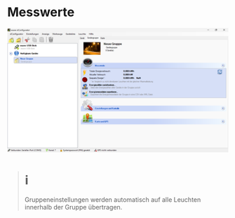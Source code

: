 # Messwerte
![Messwerte](messwerte.png)  

> # ℹ  
>Gruppeneinstellungen werden automatisch auf alle Leuchten innerhalb der Gruppe übertragen.  